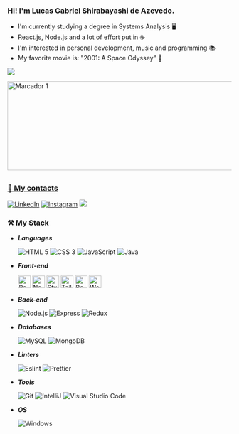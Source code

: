 <h3>Hi! I'm Lucas Gabriel Shirabayashi de Azevedo.</h3>

- I'm currently studying a degree in Systems Analysis 🖥️
- React.js, Node.js and a lot of effort put in ☕
- I'm interested in personal development, music and programming 📚
- My favorite movie is: "2001: A Space Odyssey" 🎥

![](https://komarev.com/ghpvc/?username=lucasshira&color=blue)

<div>
  <a href="https://github.com/lucasshira">
    <img src="http://github-profile-summary-cards.vercel.app/api/cards/profile-details?username=lucasshira&theme=apprentice" width="800" height="200" alt="Marcador 1">
</div>

##

### 📧 My contacts

[![LinkedIn](https://img.shields.io/badge/linkedin-%230077B5.svg?style=for-the-badge&logo=linkedin&logoColor=white)](https://www.linkedin.com/in/lucasshira/)
[![Instagram](https://img.shields.io/badge/Instagram-E4405F?style=for-the-badge&logo=instagram&logoColor=white)](https://www.instagram.com/lvcasgabriel/)
<a href = "mailto:lucas.shirabayashi@gmail.com"><img src="https://img.shields.io/badge/-Gmail-%23333?style=for-the-badge&logo=gmail&logoColor=white" target="_blank"></a>

  ### ⚒️ My Stack
-   _**Languages**_
    <p>
      <img alt="HTML 5" src="https://img.shields.io/static/v1?message=HTML5&logo=HTML5&labelColor=E34F26&color=E34F26&logoColor=white&label=%20&style=for-the-badge">
      <img alt="CSS 3" src="https://img.shields.io/static/v1?message=CSS3&logo=CSS3&  labelColor=2072B6&color=2072B6&logoColor=white&label=%20&style=for-the-badge">
      <img alt="JavaScript" src="https://img.shields.io/static/v1?message=JavaScript&logo=JavaScript&labelColor=F7DF1E&color=F7DF1E&logoColor=black&label=%20&style=for-the-badge">
      <img alt="Java" src="https://img.shields.io/badge/Java-ED8B00?style=for-the-badge&logo=openjdk&logoColor=white">
    </p>

-   _**Front-end**_
    <p>
      <img height="28em" alt="React" src="https://img.shields.io/static/v1?message=ReactJs&logo=react&labelColor=61DAFB&color=61DAFB&logoColor=black&label=%20&style=for-the-badge">
      <img height="28em" alt="Next.js" src="https://img.shields.io/badge/next.js-000000?style=for-the-badge&logo=nextdotjs&logoColor=white">
      <img height="28em" alt="Styled-Components" src="https://img.shields.io/static/v1?message=styled-components&logo=styled-components&labelColor=DB7093&color=DB7093&logoColor=white&label=%20&style=for-the-badge">
      <img height="28em" alt="Tailwind-CSS" src="https://img.shields.io/badge/Tailwind_CSS-38B2AC?style=for-the-badge&logo=tailwind-css&logoColor=white">
      <img height="28em" alt="Bootstrap" src="https://img.shields.io/badge/Bootstrap-563D7C?style=for-the-badge&logo=bootstrap&logoColor=white">
      <img height="28em" alt="Webpack" src="https://img.shields.io/static/v1?message=Webpack&logo=Webpack&labelColor=8DD6F9&color=8DD6F9&logoColor=4E4E4E&label=%20&style=for-the-badge">
    </p>

-   _**Back-end**_
    <p>
      <img alt="Node.js" src="https://img.shields.io/static/v1?message=Node.js&logo=Node.js&labelColor=339933&color=339933&logoColor=white&label=%20&style=for-the-badge">
      <img alt="Express" src="https://img.shields.io/static/v1?message=Express&logo=Express&labelColor=000000&color=000000&logoColor=white&label=%20&style=for-the-badge">
      <img alt="Redux" src="https://img.shields.io/badge/Redux-593D88?style=for-the-badge&logo=redux&logoColor=white">
    </p>

-   _**Databases**_
    <p>
      <img alt="MySQL" src="https://img.shields.io/badge/MySQL-005C84?style=for-the-badge&logo=mysql&logoColor=white">
      <img alt="MongoDB" src="https://img.shields.io/static/v1?message=MongoDB&logo=MongoDB&labelColor=47A248&color=47A248&logoColor=white&label=%20&style=for-the-badge">
    </p>

 -   _**Linters**_
    <p>
      <img alt="Eslint" src="https://img.shields.io/badge/eslint-3A33D1?style=for-the-badge&logo=eslint&logoColor=white">
      <img alt="Prettier" src="https://img.shields.io/badge/prettier-1A2C34?style=for-the-badge&logo=prettier&logoColor=F7BA3E">
    </p>

-   _**Tools**_
    <p>
    <img alt="Git" src="https://img.shields.io/static/v1?message=Git&logo=Git&labelColor=F05032&color=F05032&logoColor=white&label=%20&style=for-the-badge">
    <img alt="IntelliJ" src="https://img.shields.io/badge/IntelliJ_IDEA-000000.svg?style=for-the-badge&logo=intellij-idea&logoColor=white">
    <img alt="Visual Studio Code" src="https://img.shields.io/static/v1?message=Visual Studio Code&logo=Visual Studio Code&labelColor=007ACC&color=007ACC&logoColor=white&label=%20&style=for-the-badge">
    </p>

-   _**OS**_
    <p>
    <img alt="Windows" src="https://img.shields.io/badge/Windows-0078D6?style=for-the-badge&logo=windows&logoColor=white">
    </p>

##
